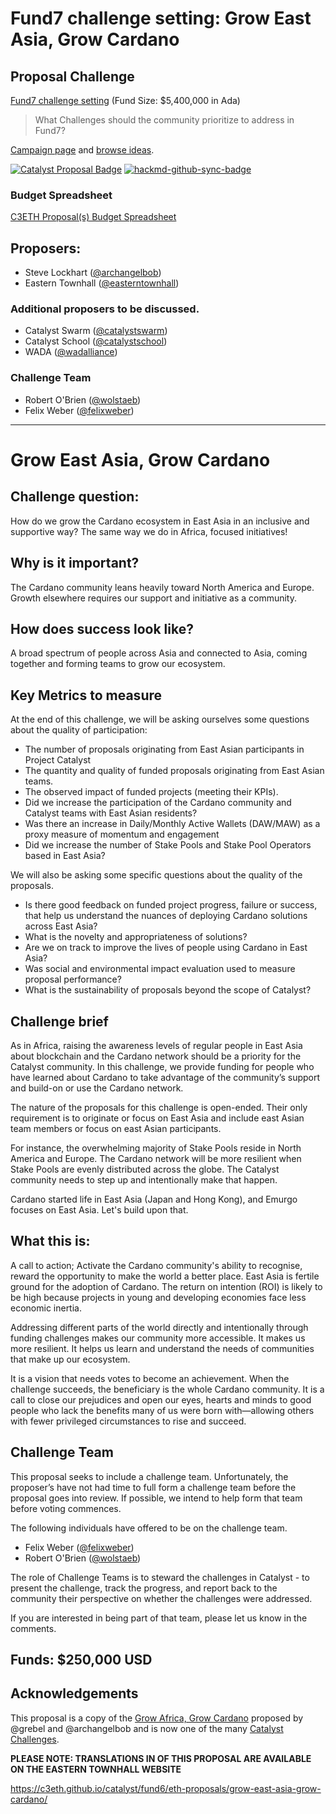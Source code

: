 # Fund7 challenge setting: Grow East Asia, Grow Cardano

## Proposal Challenge

[Fund7 challenge setting](https://github.com/C3ETH/c3eth-fund6/blob/main/fund7-challenge-setting/campaign-brief.md) (Fund Size: $5,400,000 in Ada)

> What Challenges should the community prioritize to address in Fund7?

[Campaign page](https://cardano.ideascale.com/a/campaign-home/26120) and [browse ideas](https://cardano.ideascale.com/a/ideas/top/campaign-filter/byids/campaigns/26120/stage/unspecified).

[![Catalyst Proposal Badge](https://img.shields.io/badge/Proposal-Catalyst-blue)](https://cardano.ideascale.com/a/dtd/Grow-Southeast-Asia-Grow-Cardano/367250-48088) [![hackmd-github-sync-badge](https://img.shields.io/badge/Collaborate-HackMD-green)](https://hackmd.io/t3Fzp0X1RX6NxtuMITAP1g)

### Budget Spreadsheet

[C3ETH Proposal(s) Budget Spreadsheet](https://docs.google.com/spreadsheets/d/1BeMc7BW9NFVSWPomM3j4Iv5I7Eveb24P-dFhFOUrCvo/edit?usp=sharing)

## Proposers:

- Steve Lockhart ([@archangelbob](https://cardano.ideascale.com/a/pmd/3058271-48088?))
- Eastern Townhall ([@easterntownhall](https://cardano.ideascale.com/a/pmd/3100214-48088?))

### Additional proposers to be discussed.

- Catalyst Swarm ([@catalystswarm](https://cardano.ideascale.com/a/pmd/3099816-48088?))
- Catalyst School ([@catalystschool](https://cardano.ideascale.com/a/pmd/3100487-48088?))
- WADA ([@wadalliance](https://cardano.ideascale.com/a/pmd/3069687-48088?))

### Challenge Team
- Robert O'Brien ([@wolstaeb](https://cardano.ideascale.com/a/pmd/3056857-48088?))
- Felix Weber ([@felixweber](https://cardano.ideascale.com/a/pmd/3077912-48088?)) 

---

# Grow East Asia, Grow Cardano

## Challenge question:
How do we grow the Cardano ecosystem in East Asia in an inclusive and supportive way? The same way we do in Africa, focused initiatives!

## Why is it important?
The Cardano community leans heavily toward North America and Europe. Growth elsewhere requires our support and initiative as a community.

## How does success look like?
A broad spectrum of people across Asia and connected to Asia, coming together and forming teams to grow our ecosystem.

## Key Metrics to measure

At the end of this challenge, we will be asking ourselves some questions about the quality of participation:

* The number of proposals originating from East Asian participants in Project Catalyst
* The quantity and quality of funded proposals originating from East Asian teams.
* The observed impact of funded projects (meeting their KPIs).
* Did we increase the participation of the Cardano community and Catalyst teams with East Asian residents?
* Was there an increase in Daily/Monthly Active Wallets (DAW/MAW) as a proxy measure of momentum and engagement
* Did we increase the number of Stake Pools and Stake Pool Operators based in East Asia?

We will also be asking some specific questions about the quality of the proposals.

* Is there good feedback on funded project progress, failure or success, that help us understand the nuances of deploying Cardano solutions across East Asia?
* What is the novelty and appropriateness of solutions?
* Are we on track to improve the lives of people using Cardano in East Asia?
* Was social and environmental impact evaluation used to measure proposal performance?
* What is the sustainability of proposals beyond the scope of Catalyst?

## Challenge brief

As in Africa, raising the awareness levels of regular people in East Asia about blockchain and the Cardano network should be a priority for the Catalyst community. In this challenge, we provide funding for people who have learned about Cardano to take advantage of the community’s support and build-on or use the Cardano network.

The nature of the proposals for this challenge is open-ended. Their only requirement is to originate or focus on East Asia and include east Asian team members or focus on east Asian participants.

For instance, the overwhelming majority of Stake Pools reside in North America and Europe. The Cardano network will be more resilient when Stake Pools are evenly distributed across the globe. The Catalyst community needs to step up and intentionally make that happen.

Cardano started life in East Asia (Japan and Hong Kong), and Emurgo focuses on East Asia. Let's build upon that.

## What this is:

A call to action; Activate the Cardano community's ability to recognise, reward the opportunity to make the world a better place. East Asia is fertile ground for the adoption of Cardano. The return on intention (ROI) is likely to be high because projects in young and developing economies face less economic inertia.

Addressing different parts of the world directly and intentionally through funding challenges makes our community more accessible. It makes us more resilient. It helps us learn and understand the needs of communities that make up our ecosystem.

It is a vision that needs votes to become an achievement. When the challenge succeeds, the beneficiary is the whole Cardano community. It is a call to close our prejudices and open our eyes, hearts and minds to good people who lack the benefits many of us were born with—allowing others with fewer privileged circumstances to rise and succeed.

## Challenge Team

This proposal seeks to include a challenge team. Unfortunately, the proposer’s have not had time to full form a challenge team before the proposal goes into review. If possible, we intend to help form that team before voting commences.

The following individuals have offered to be on the challenge team.

- Felix Weber ([@felixweber](https://cardano.ideascale.com/a/pmd/3077912-48088?)) 
- Robert O'Brien ([@wolstaeb](https://cardano.ideascale.com/a/pmd/3056857-48088?))

The role of Challenge Teams is to steward the challenges in Catalyst - to present the challenge, track the progress, and report back to the community their perspective on whether the challenges were addressed. 

If you are interested in being part of that team, please let us know in the comments.

## Funds: $250,000 USD

## Acknowledgements

This proposal is a copy of the [Grow Africa, Grow Cardano](https://cardano.ideascale.com/a/dtd/Grow-Africa-Grow-Cardano/333079-48088) proposed by @grebel and @archangelbob and is now one of the many [Catalyst Challenges](https://cardano.ideascale.com/a/campaign-home/26108). 

**PLEASE NOTE: TRANSLATIONS IN OF THIS PROPOSAL ARE AVAILABLE ON THE EASTERN TOWNHALL WEBSITE**

https://c3eth.github.io/catalyst/fund6/eth-proposals/grow-east-asia-grow-cardano/